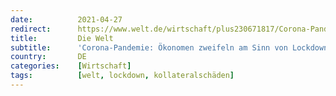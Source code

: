 ```yaml
---
date:          2021-04-27
redirect:      https://www.welt.de/wirtschaft/plus230671817/Corona-Pandemie-Oekonomen-zweifeln-am-Sinn-von-Lockdowns.html
title:         Die Welt
subtitle:      'Corona-Pandemie: Ökonomen zweifeln am Sinn von Lockdowns'
country:       DE
categories:    [Wirtschaft]
tags:          [welt, lockdown, kollateralschäden]
---
```

